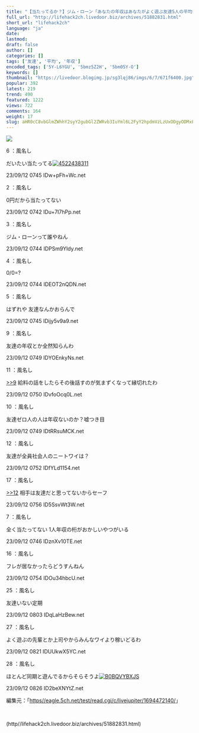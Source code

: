 ```yaml
---
title: "【当たってるか？】ジム・ローン「あなたの年収はあなたがよく遊ぶ友達5人の平均です」"
full_url: "http://lifehack2ch.livedoor.biz/archives/51882831.html"
short_url: "lifehack2ch"
language: "ja"
date: 
lastmod: 
draft: false
author: []
categories: []
tags: ['友達', '平均', '年収']
encoded_tags: ['5Y-L6YGU', '5bmz5Z2H', '5bm05Y-O']
keywords: []
thumbnail: "https://livedoor.blogimg.jp/sg3lqj86/imgs/6/7/671f6400.jpg"
popular: 392
latest: 219
trend: 490
featured: 1222
views: 722
comments: 164
weight: 17
slug: aHR0cC8vbGlmZWhhY2syY2gubGl2ZWRvb3IuYml6L2FyY2hpdmVzLzUxODgyODMxLmh0bWw=
---
```


![](https://livedoor.blogimg.jp/sg3lqj86/imgs/6/7/671f6400.jpg)

<div><p class='t_name'>6 ：風名し</p> <p class='r2'>だいたい当たってる<a href='https//www.amazon.co.jp/dp/4522438311/?tag=nishiky24-22' target='_blank'><img src='https//m.media-amazon.com/images/I/516-Fwh18SL._SL500_.jpg' alt='4522438311' border='0'></a> </p><p>23/09/12 0745 IDw+pFh+Wc.net</p> <p class='t_name'>2 ：風名し</p> <p class='r4'>0円だから当たってない </p><p>23/09/12 0742 IDu+7I7hPp.net</p> <p class='t_name'>3 ：風名し</p> <p class='r4'>ジム・ローンって誰やねん </p><p>23/09/12 0744 IDPSm9Yldy.net</p> <p class='t_name'>4 ：風名し</p> <p class='r4'>0/0=? </p><p>23/09/12 0744 IDEOT2nQDN.net</p> <p class='t_name'>5 ：風名し</p> <p class='r4'>はずれや 友達なんかおらんで </p><p>23/09/12 0745 IDijy5v9a9.net</p> <p class='t_name'>9 ：風名し</p> <p class='r1'>友達の年収とか全然知らんわ </p><p>23/09/12 0749 IDYOEnkyNs.net</p> <p class='t_name_res'>11 ：風名し</p> <p class='r4'><a href='#res_9'>>>9</a> 給料の話をしたらその後話すのが気まずくなって縁切れたわ </p><p>23/09/12 0750 IDvfoOcq0L.net</p> <p class='t_name'>10 ：風名し</p> <p class='r4'>友達ゼロ人の人は年収ないのか？嘘つき目 </p><p>23/09/12 0749 IDtRRsuMCK.net</p> <p class='t_name'>12 ：風名し</p> <p class='r4'>友達が全員社会人のニートワイは？ </p><p>23/09/12 0752 IDfYLd1154.net</p> <p class='t_name_res'>17 ：風名し</p> <p class='r4'><a href='#res_12'>>>12</a> 相手は友達だと思ってないからセーフ </p><p>23/09/12 0756 ID5SsvWt3W.net</p> <p class='t_name'>7 ：風名し</p> <p class='r4'>全く当たってない 1人年収の桁がおかしいやつがいる </p><p>23/09/12 0746 IDznXv10TE.net</p> <p class='t_name'>16 ：風名し</p> <p class='r4'>フレが居なかったらどうすんねん </p><p>23/09/12 0754 IDOu34hbcU.net</p> <p class='t_name'>25 ：風名し</p> <p class='r4'>友達いない定期 </p><p>23/09/12 0803 IDqLaHzBew.net</p> <p class='t_name'>27 ：風名し</p> <p class='r4'>よく遊ぶの先輩とか上司やからみんなワイより稼いどるわ </p><p>23/09/12 0821 IDUUkwX5YC.net</p> <p class='t_name'>28 ：風名し</p> <p class='r2'>ほとんど同期と遊んでるからそらそうよ<a href='https//www.amazon.co.jp/dp/B0BQVYBXJS/?tag=nishiky24-22' target='_blank'><img src='https//m.media-amazon.com/images/I/4114yM2NQXL._SL500_.jpg' alt='B0BQVYBXJS' border='0'></a> </p><p>23/09/12 0826 ID2beXNYtZ.net</p> <p class='p_url'>編集元：「<a href='https//eagle.5ch.net/test/read.cgi/c/livejupiter/1694472140/' target='_blank'>https//eagle.5ch.net/test/read.cgi/c/livejupiter/1694472140/</a>」</p> <br clear='all'></div>

(http//lifehack2ch.livedoor.biz/archives/51882831.html)
